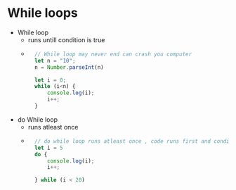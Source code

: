 # While loops

- While loop
    - runs untill condition is true
    - ```js
        // While loop may never end can crash you computer
        let n = "10";
        n = Number.parseInt(n)

        let i = 0;
        while (i<n) {
            console.log(i);
            i++;
        }
        ```
- do While loop
    - runs atleast once
    - ```js
        // do while loop runs atleast once , code runs first and condition checked second
        let i = 5
        do {
            console.log(i);
            i++;

        } while (i < 20)
        ```
